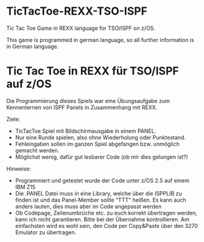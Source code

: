 # TicTacToe-REXX-TSO-ISPF
Tic Tac Toe Game in REXX language for TSO/ISPF on z/OS.

This game is programmed in german language, so all further information is in
German language.

# Tic Tac Toe in REXX für TSO/ISPF auf z/OS

Die Programmierung dieses Spiels war eine Übungsaufgabe zum Kennenlernen von
ISPF Panels in Zusammenhang mit REXX.

Ziele:
- TicTacToe Spiel mit Bildschirmausgabe in einem PANEL.
- Nur eine Runde spielen, also ohne Wiederholung oder Punktestand.
- Fehleingaben sollen im ganzen Spiel abgefangen bzw. unmöglich gemacht werden.
- Möglichst wenig, dafür gut lesbarer Code (ob mir dies gelungen ist?)

Hinweise:
- Programmiert und getestet wurde der Code unter z/OS 2.5 auf einem IBM Z15
- Die .PANEL Datei muss in eine Library, welche über die ISPPLIB zu finden ist
  und das Panel-Member sollte "TTT" heißen. Es kann auch anders lauten, dies
  muss aber im Code angepasst werden
- Ob Codepage, Zeilenumbrüche etc. zu euch korrekt übertragen werden, kann ich
  nicht garantieren. Bitte bei der Übernahme kontrollieren. Am einfachsten
  wird es wohl sein, den Code per Copy&Paste über den 3270 Emulator zu 
  übertragen.
